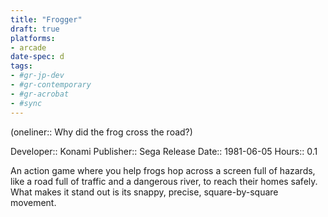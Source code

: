 ```yaml
---
title: "Frogger"
draft: true
platforms:
- arcade
date-spec: d
tags:
- #gr-jp-dev 
- #gr-contemporary 
- #gr-acrobat 
- #sync
---
```


(oneliner:: Why did the frog cross the road?)

Developer:: Konami
Publisher:: Sega
Release Date:: 1981-06-05
Hours:: 0.1

An action game where you help frogs hop across a screen full of hazards, like a road full of traffic and a dangerous river, to reach their homes safely. What makes it stand out is its snappy, precise, square-by-square movement.